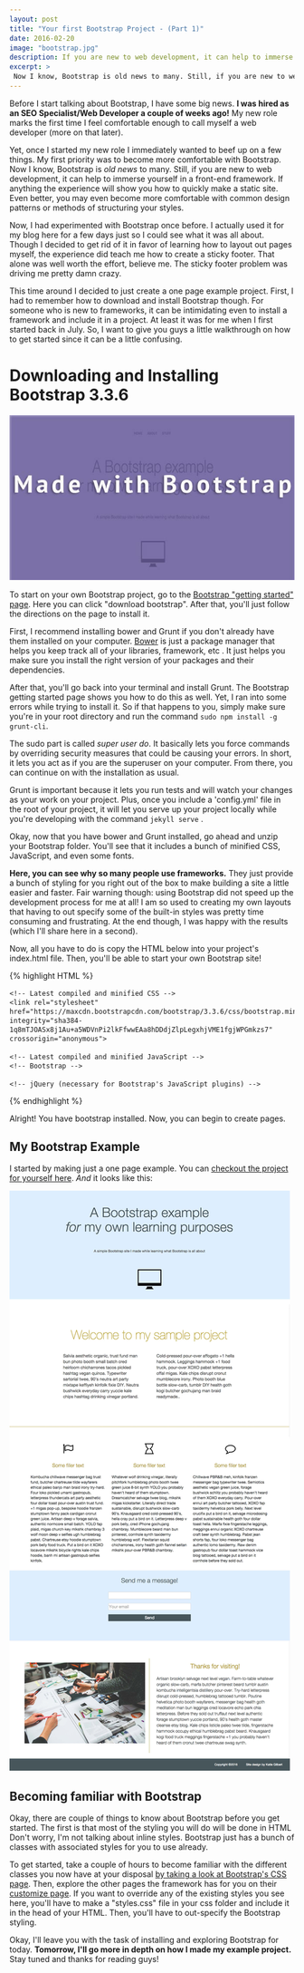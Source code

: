 ```yaml
---
layout: post
title: "Your first Bootstrap Project - (Part 1)"
date: 2016-02-20
image: "bootstrap.jpg"
description: If you are new to web development, it can help to immerse yourself in a front-end framework. Start by learning about Bootsrap to see how to quickly build responsive layouts.
excerpt: >
 Now I know, Bootstrap is old news to many. Still, if you are new to web development, it can help to immerse yourself in a front-end framework. If anything the experience will show you how to quickly make a static site.
---
```


Before I start talking about Bootstrap, I have some big news. **I was hired as an SEO Specialist/Web Developer a couple of weeks ago!** My new role marks the first time I feel comfortable enough to call myself a web developer (more on that later).

Yet, once I started my new role I immediately wanted to beef up on a few things. My first priority was to become more comfortable with Bootstrap. Now I know, Bootstrap is *old news* to many. Still, if you are new to web development, it can help to immerse yourself in a front-end framework. If anything the experience will show you how to quickly make a static site. Even better, you may even become more comfortable with common design patterns or methods of structuring your styles.  

Now, I had experimented with Bootstrap once before. I actually used it for my blog here for a few days just so I could see what it was all about. Though I decided to get rid of it in favor of learning how to layout out pages myself, the experience did teach me how to create a sticky footer. That alone was well worth the effort, believe me. The sticky footer problem was driving me pretty damn crazy.

This time around I decided to just create a one page example project. First, I had to remember how to download and install Bootstrap though. For someone who is new to frameworks, it can be intimidating even to install a framework and include it in a project. At least it was for me when I first started back in July. So, I want to give you guys a little walkthrough on how to get started since it can be a little confusing.

# Downloading and Installing Bootstrap 3.3.6
![Bootstrap Tutorial](/assets/bootstrap.jpg)

To start on your own Bootstrap project, go to the [Bootstrap "getting started" page](http://getbootstrap.com/getting-started/). Here you can click "download bootstrap". After that, you'll just follow the directions on the page to install it.

First, I recommend installing bower and Grunt if you don't already have them installed on your computer.
[Bower](http://bower.io/) is just a package manager that helps you keep track all of your libraries, framework, etc . It just helps you make sure you install the right version of your packages and their dependencies.

After that, you'll go back into your terminal and install Grunt. The Bootstrap getting started page shows you how to do this as well. Yet, I ran into some errors while trying to install it. So if that happens to you, simply make sure you're in your root directory and run the command ```sudo npm install -g grunt-cli```.

The sudo part is called *super user do*. It basically lets you force commands by overriding security measures that could be causing your errors. In short, it lets you act as if you are the superuser on your computer. From there, you can continue on with the installation as usual.

Grunt is important because it lets you run tests and will watch your changes as your work on your project. Plus, once you include a 'config.yml' file in the root of your project, it will let you serve up your project locally while you're developing with the command ```jekyll serve``` .

Okay, now that you have bower and Grunt installed, go ahead and unzip your Bootstrap folder. You'll see that it includes a bunch of minified CSS, JavaScript, and even some fonts.

**Here, you can see why so many people use frameworks.** They just provide a bunch of styling for you right out of the box to make building a site a little easier and faster. Fair warning though: using Bootstrap did not speed up the development process for me at all! I am so used to creating my own layouts that having to out specify some of the built-in styles was pretty time consuming and frustrating. At the end though, I was happy with the results (which I'll share here in a second).

Now, all you have to do is copy the HTML below into your project's index.html file. Then, you'll be able to start your own Bootstrap site!

{% highlight HTML %}
<!DOCTYPE html>
<html lang="en">
  <head>
    <meta charset="utf-8">
    <meta http-equiv="X-UA-Compatible" content="IE=edge">
    <meta name="viewport" content="width=device-width, initial-scale=1">
    <!-- The above 3 meta tags *must* come first in the head; any other head content must come *after* these tags -->
    <title>Bootstrap 101 Template</title>
    <body>

    <!-- Latest compiled and minified CSS -->
    <link rel="stylesheet" href="https://maxcdn.bootstrapcdn.com/bootstrap/3.3.6/css/bootstrap.min.css" integrity="sha384-1q8mTJOASx8j1Au+a5WDVnPi2lkFfwwEAa8hDDdjZlpLegxhjVME1fgjWPGmkzs7" crossorigin="anonymous">

    <!-- Latest compiled and minified JavaScript -->
    <!-- Bootstrap -->

    <!-- jQuery (necessary for Bootstrap's JavaScript plugins) -->
   <script src="https://ajax.googleapis.com/ajax/libs/jquery/1.11.3/jquery.min.js"></script>

   <!-- Include all compiled plugins (below), or include individual files as needed -->
   <script src="https://maxcdn.bootstrapcdn.com/bootstrap/3.3.6/js/bootstrap.min.js" integrity="sha384-0mSbJDEHialfmuBBQP6A4Qrprq5OVfW37PRR3j5ELqxss1yVqOtnepnHVP9aJ7xS" crossorigin="anonymous"></script>

  </head>
  </body>
</html>

{% endhighlight %}

Alright! You have bootstrap installed. Now, you can begin to create pages.

## My Bootstrap Example

I started by making just a one page example. You can [checkout the project for yourself here](https://github.com/ktagilbert/Bootstrap-Example). *And* it looks like this:

![Example bootstrap project](/assets/bootstrapExample2.jpg)

## Becoming familiar with Bootstrap

Okay, there are couple of things to know about Bootstrap before you get started. The first is that most of the styling you will do will be done in HTML Don't worry, I'm not talking about inline styles. Bootstrap just has a bunch of classes with associated styles for you to use already.

To get started, take a couple of hours to become familiar with the different classes you now have at your disposal [by taking a look at Bootstrap's CSS page](http://getbootstrap.com/css/). Then, explore the other pages the framework has for you on their [customize page](http://getbootstrap.com/customize/). If you want to override any of the existing styles you see here, you'll have to make a "styles.css" file in your css folder and include it in the head of your HTML. Then, you'll have to out-specify the Bootstrap styling.

Okay, I'll leave you with the task of installing and exploring Bootstrap for today. **Tomorrow, I'll go more in depth on how I made my example project.** Stay tuned and thanks for reading guys!
